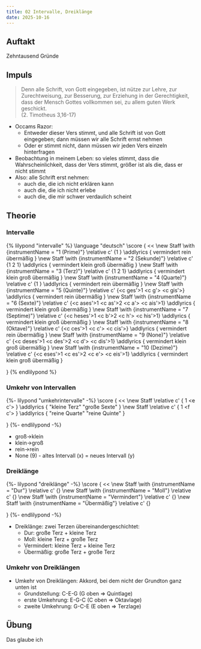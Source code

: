 ```yaml
---
title: 02 Intervalle, Dreiklänge
date: 2025-10-16
---
```


## Auftakt

Zehntausend Gründe

## Impuls

> Denn alle Schrift, von Gott eingegeben, ist nütze zur Lehre, zur Zurechtweisung, zur Besserung, zur Erziehung in der Gerechtigkeit, dass der Mensch Gottes vollkommen sei, zu allem guten Werk geschickt.  
> (2. Timotheus 3,16-17)

- Occams Razor:
    - Entweder dieser Vers stimmt, und alle Schrift ist von Gott eingegeben; dann müssen wir alle Schrift ernst nehmen
    - Oder er stimmt nicht, dann müssen wir jeden Vers einzeln hinterfragen
- Beobachtung in meinem Leben: so vieles stimmt, dass die Wahrscheinlichkeit, dass der Vers stimmt, größer ist als die, dass er nicht stimmt
- Also: alle Schrift erst nehmen:
    - auch die, die ich nicht erklären kann
    - auch die, die ich nicht erlebe
    - auch die, die mir schwer verdaulich scheint

## Theorie

### Intervalle

{% lilypond "intervalle" %}
\language "deutsch"
\score {
  <<
    \new Staff \with {instrumentName = "1 (Prime)"} \relative c' {<c ces>1 <c c> <c cis>}
    \addlyrics { vermindert rein übermäßig }
    \new Staff \with {instrumentName = "2 (Sekunde)"} \relative c' {<c deses>1 <c des>2 <c d> <c dis>1}
    \addlyrics { vermindert klein groß übermäßig }
    \new Staff \with {instrumentName = "3 (Terz)"} \relative c' {<c eses>1 <c es>2 <c e> <c eis>1}
    \addlyrics { vermindert klein groß übermäßig }
    \new Staff \with {instrumentName = "4 (Quarte)"} \relative c' {<c fes>1 <c f> <c fis>}
    \addlyrics { vermindert rein übermäßig }
    \new Staff \with {instrumentName = "5 (Quinte)"} \relative c' {<c ges'>1 <c g'> <c gis'>}
    \addlyrics { vermindert rein übermäßig }
    \new Staff \with {instrumentName = "6 (Sexte)"} \relative c' {<c ases'>1 <c as'>2 <c a'> <c ais'>1}
    \addlyrics { vermindert klein groß übermäßig }
    \new Staff \with {instrumentName = "7 (Septime)"} \relative c' {<c heses'>1 <c b'>2 <c h'> <c his'>1}
    \addlyrics { vermindert klein groß übermäßig }
    \new Staff \with {instrumentName = "8 (Oktave)"} \relative c' {<c ces'>1 <c c'> <c cis'>}
    \addlyrics { vermindert rein übermäßig }
    \new Staff \with {instrumentName = "9 (None)"} \relative c' {<c deses'>1 <c des'>2 <c d'> <c dis'>1}
    \addlyrics { vermindert klein groß übermäßig }
    \new Staff \with {instrumentName = "10 (Dezime)"} \relative c' {<c eses'>1 <c es'>2 <c e'> <c eis'>1}
    \addlyrics { vermindert klein groß übermäßig }
  >>
}
{% endlilypond %}

### Umkehr von Intervallen

{%- lilypond "umkehrintervalle" -%}
\score {
  <<
    \new Staff \relative c' { <c e>1 <e c'> }
    \addlyrics { "kleine Terz" "große Sexte" }
    \new Staff \relative c' { <c f>1 <f c'> }
    \addlyrics { "reine Quarte" "reine Quinte" }
  >>
}
{%- endlilypond -%}

- groß->klein
- klein->groß
- rein->rein
- None (9) - altes Intervall (x) = neues Intervall (y)

### Dreiklänge

{%- lilypond "dreiklänge" -%}
\score {
  <<
    \new Staff \with {instrumentName = "Dur"} \relative c' {<c e g>}
    \new Staff \with {instrumentName = "Moll"} \relative c' {<c es g>}
    \new Staff \with {instrumentName = "Vermindert"} \relative c' {<c es ges>}
    \new Staff \with {instrumentName = "Übermäßig"} \relative c' {<c e gis>}
  >>
}
{%- endlilypond -%}

- Dreiklänge: zwei Terzen übereinandergeschichtet:
  - Dur: große Terz + kleine Terz
  - Moll: kleine Terz + große Terz
  - Vermindert: kleine Terz + kleine Terz
  - Übermäßig: große Terz + große Terz

### Umkehr von Dreiklängen

- Umkehr von Dreiklängen: Akkord, bei dem nicht der Grundton ganz unten ist
    - Grundstellung: C-E-G (G oben => Quintlage)
    - erste Umkehrung: E-G-C (C oben => Oktavlage)
    - zweite Umkehrung: G-C-E (E oben => Terzlage)

## Übung

Das glaube ich
